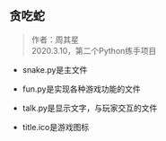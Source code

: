 ## 贪吃蛇

> 作者：周其星  
> 2020.3.10，第二个Python练手项目

- snake.py是主文件

- fun.py是实现各种游戏功能的文件

- talk.py是显示文字，与玩家交互的文件

- title.ico是游戏图标
